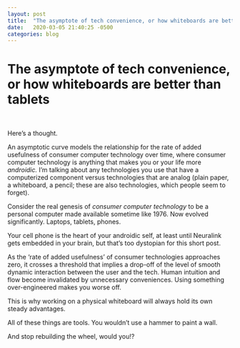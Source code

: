 ```yaml
---
layout: post
title:  "The asymptote of tech convenience, or how whiteboards are better than tablets"
date:   2020-03-05 21:40:25 -0500
categories: blog
---
```

# The asymptote of tech convenience, or how whiteboards are better than tablets
&nbsp;

Here’s a thought.
&nbsp;

An asymptotic curve models the relationship for the rate of added usefulness of consumer computer technology over time, where consumer computer technology is anything that makes you or your life more *androidic.* I’m talking about any technologies you use that have a computerized component versus technologies that are analog (plain paper, a whiteboard, a pencil; these are also technologies, which people seem to forget).
&nbsp;

Consider the real genesis of *consumer computer technology* to be a personal computer made available sometime like 1976. Now evolved significantly. Laptops, tablets, phones.
&nbsp;

Your cell phone is the heart of your androidic self, at least until Neuralink gets embedded in your brain, but that’s too dystopian for this short post.
&nbsp;

As the ‘rate of added usefulness’ of consumer technologies approaches zero, it crosses a threshold that implies a drop-off of the level of smooth dynamic interaction between the user and the tech. Human intuition and flow become invalidated by unnecessary conveniences. Using something over-engineered makes you worse off.
&nbsp;

This is why working on a physical whiteboard will always hold its own steady advantages.
&nbsp;

All of these things are tools. You wouldn’t use a hammer to paint a wall.
&nbsp;

And stop rebuilding the wheel, would you!?
